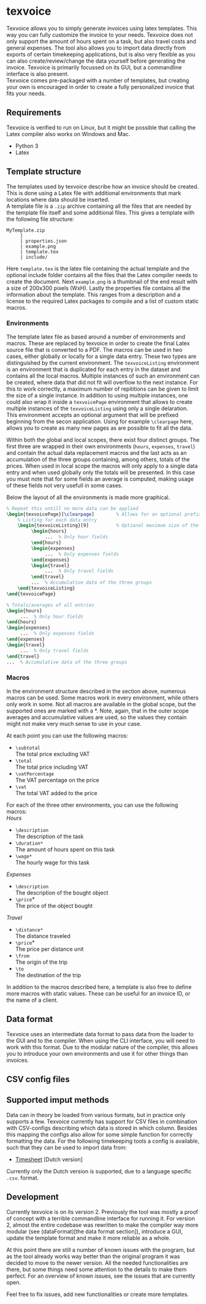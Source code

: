# texvoice
Texvoice allows you to simply generate invoices using latex templates. This way you can fully customize the invoice to your needs. Texvoice does not only support the amount of hours spent on a task, but also travel costs and general expenses. The tool also allows you to import data directly from exports of certain timekeeping applications, but is also very flexible as you can also create/review/change the data yourself before generating the invoice. Texvoice is primarily focussed on its GUI, but a commandline interface is also present.  
Texvoice comes pre-packaged with a number of templates, but creating your own is encouraged in order to create a fully personalized invoice that fits your needs.

## Requirements
Texvoice is verified to run on Linux, but it might be possible that calling the Latex compiler also works on Windows and Mac.
- Python 3
- Latex

## Template structure
The templates used by texvoice describe how an invoice should be created. This is done using a Latex file with additional environments that mark locations where data should be inserted.  
A template file is a `.zip` archive containing all the files that are needed by the template file itself and some additional files. This gives a template with the following file structure:
```
MyTemplate.zip
     |
     | properties.json
     | example.png
     | template.tex
     | include/
```
Here `template.tex` is the latex file containing the actual template and the optional include folder contains all the files that the Latex compiler needs to create the document. Next `example.png` is a thumbnail of the end result with a size of 200x300 pixels (WxH). Lastly the properties file contains all the information about the template. This ranges from a description and a license to the required Latex packages to compile and a list of custom static macros.

### Environments
The template latex file as based around a number of environments and macros. These are replaced by texvoice in order to create the final Latex source file that is converted to a PDF. The macros can be used in two cases, either globally or locally for a single data entry. These two types are distinguished by the current environment. The `texvoiceListing` environment is an environment that is duplicated for each entry in the dataset and contains all the local macros. Multiple instances of such an environment can be created, where data that did not fit will overflow to the next instance. For this to work correctly, a maximum number of repititions can be given to limit the size of a single instance. In addition to using multiple instances, one could also wrap it inside a `texvoicePage` environment that allows to create multiple instances of the `texvoiceListing` using only a single delaration. This environment accepts an optional argument that will be prefixed beginning from the secon application. Using for example `\clearpage` here, allows you to create as many new pages as are possible to fit all the data.

Within both the global and local scopes, there exist four distinct groups. The first three are wrapped in their own environments (`hours`, `expenses`, `travel`) and contain the actual data replacement macros and the last acts as an accumulation of the three groups containing, among others, totals of the prices. When used in local scope the macros will only apply to a single data entry and when used globally only the totals will be presented. In this case you must note that for some fields an average is computed, making usage of these fields not very usefull in some cases.

Below the layout of all the environments is made more graphical.
``` Latex
% Repeat this untill no more data can be applied
\begin{texvoicePage}[\clearpage]        % Allows for an optional prefix
    % Listing for each data entry
    \begin{texvoiceListing}[9]          % Optional maximum size of the listing
         \begin{hours}
              ...  % Only hour fields 
         \end{hours}
         \begin{expenses}
              ...  % Only expenses fields
         \end{expenses}
         \begin{travel}
              ...  % Only travel fields
         \end{travel}
         ...  % Accumulative data of the three groups
    \end{texvoiceListing}
\end{texvoicePage}

% Totals/averages of all entries
\begin{hours}
     ...  % Only hour fields 
\end{hours}
\begin{expenses}
     ...  % Only expenses fields
\end{expenses}
\begin{travel}
     ...  % Only travel fields
\end{travel}
...  % Accumulative data of the three groups
```
### Macros
In the environment structure described in the section above, numerous macros can be used. Some macros work in every environment, while others only work in some. Not all macros are available in the global scope, but the supported ones are marked with a *. Note, again, that in the outer scope averages and accumulative values are used, so the values they contain might not make very much sense to use in your case.

At each point you can use the following macros:  
- `\subtotal`  
 The total price excluding VAT
- `\total`  
 The total price including VAT
- `\vatPercentage`  
 The VAT percentage on the price
- `\vat`  
 The total VAT added to the price

For each of the three other environments, you can use the following macros:  
_Hours_
- `\description`  
 The description of the task
- `\duration*`  
 The amount of hours spent on this task
- `\wage*`  
 The hourly wage for this task
 
_Expenses_
- `\description`  
 The description of the bought object
- `\price`*  
 The price of the object bought

_Travel_
- `\distance*`  
 The distance traveled
- `\price`*  
 The price per distance unit
- `\from`  
 The origin of the trip
- `\to`  
 The destination of the trip
 
In addition to the macros described here, a template is also free to define more macros with static values. These can be useful for an invoice ID, or the name of a client.

## Data format
Texvoice uses an intermediate data format to pass data from the loader to the GUI and to the compiler. When using the CLI interface, you will need to work with this format. Due to the modular nature of the compiler, this allows you to introduce your own environments and use it for other things than invoices. 

## CSV config files

## Supported imput methods
Data can in theory be loaded from various formats, but in practice only supports a few. Texvoice currently has support for CSV files in combination with CSV-configs describing which data is stored in which column. Besides this mapping the configs also allow for some simple function for correctly formatting the data. For the following timekeeping tools a config is available, such that they can be used to import data from:  
- [Timesheet](https://play.google.com/store/apps/details?id=com.rauscha.apps.timesheet) [Dutch version]

Currently only the Dutch version is supported, due to a language specific `.csv`. format.

## Development
Currently texvoice is on its version 2. Previously the tool was mostly a proof of concept with a terrible commandline interface for running it. For version 2, almost the entire codebase was rewritten to make the compiler way more modular (see (dataFormat)[the data format section]), introduce a GUI, update the template format and make it more reliable as a whole.  

At this point there are still a number of known issues with the program, but as the tool already works way better than the original program it was decided to move to the newer version. All the needed functionalities are there, but some things need some attention to the details to make them perfect. For an overview of known issues, see the issues that are currently open.  

Feel free to fix issues, add new functionalities or create more templates.
